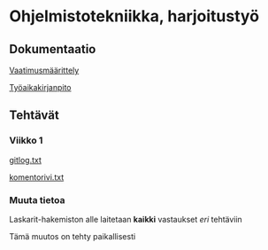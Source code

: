 # Ohjelmistotekniikka, harjoitustyö

## Dokumentaatio

[Vaatimusmäärittely](https://github.com/ptuomola/ot-harjoitustyo/blob/master/dokumentaatio/vaatimusmaarittely.md)

[Työaikakirjanpito](https://github.com/ptuomola/ot-harjoitustyo/blob/master/dokumentaatio/tyoaikakirjanpito.md)

## Tehtävät

### Viikko 1

[gitlog.txt](https://github.com/ptuomola/ot-harjoitustyo/blob/master/laskarit/viikko1/gitlog.txt)

[komentorivi.txt](https://github.com/ptuomola/ot-harjoitustyo/blob/master/laskarit/viikko1/komentorivi.txt)

### Muuta tietoa
Laskarit-hakemiston alle laitetaan **kaikki** vastaukset *eri* tehtäviin

Tämä muutos on tehty paikallisesti

